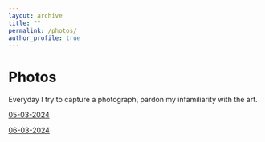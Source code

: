 ```yaml
---
layout: archive
title: ""
permalink: /photos/
author_profile: true
---
```


# Photos

Everyday I try to capture a photograph, pardon my infamiliarity with the art.

[05-03-2024](./photo-collection/05-03-2024.md)

[06-03-2024](./photo-collection/06-03-2024.md)